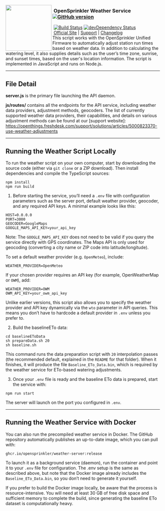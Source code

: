 <img align="left" height="150" src="http://albahra.com/opensprinkler/icon-new.png"><h3>&nbsp;OpenSprinkler Weather Service [![GitHub version](https://img.shields.io/github/package-json/v/opensprinkler/opensprinkler-weather.svg)](https://github.com/OpenSprinkler/OpenSprinkler-Weather)</h3>
&nbsp;[![Build Status](https://api.travis-ci.org/OpenSprinkler/OpenSprinkler-Weather.svg?branch=master)](https://travis-ci.org/) [![devDependency Status](https://david-dm.org/OpenSprinkler/OpenSprinkler-Weather/status.svg)](https://david-dm.org/OpenSprinkler/OpenSprinkler-Weather#info=dependencies)<br>
&nbsp;[Official Site][official] | [Support][help] | [Changelog][changelog]
<br>
This script works with the OpenSprinkler Unified Firmware to automatically adjust station run times based on weather data. In addition to calculating the watering level, it also supplies details such as the user’s time zone, sunrise, and sunset times, based on the user's location information. The script is implemented in JavaScript and runs on Node.js.

---

[official]: https://opensprinkler.com
[help]: http://support.opensprinkler.com
[changelog]: https://github.com/OpenSprinkler/OpenSprinkler-Weather/releases

## File Detail

**server.js** is the primary file launching the API daemon.

**js/routes/** contains all the endpoints for the API service, including weather data providers, adjustment methods, geocoders. The list of currently supported weather data providers, their capabilities, and details on various adjustment methods can be found at our [support website]: https://openthings.freshdesk.com/support/solutions/articles/5000823370-use-weather-adjustments

---

## Running the Weather Script Locally

To run the weather script on your own computer, start by downloading the source code (either via `git clone` or a ZIP download). Then install dependencies and compile the TypeScript sources:

```
npm install
npm run build
```

1. Before starting the service, you’ll need a `.env` file with configuration parameters such as the server port, default weather provider, geocoder, and any required API keys. A minimal example looks like this:

```
HOST=0.0.0.0
PORT=3000
GEOCODER=GoogleMaps
GOOGLE_MAPS_API_KEY=your_api_key
```

Note: The `GOOGLE_MAPS_API_KEY` does not need to be valid if you query the service directly with GPS coordinates. The Maps API is only used for geocoding (converting a city name or ZIP code into latitude/longitude).

To set a default weather provider (e.g. `OpenMeteo`), include:

```
WEATHER_PROVIDER=OpenMeteo
```

If your chosen provider requires an API key (for example, OpenWeatherMap or `OWM`), add:

```
WEATHER_PROVIDER=OWM
OWM_API_KEY=your_owm_api_key
```

Unlike earlier versions, this script also allows you to specify the weather provider and API key dynamically via the `wto` parameter in API queries. This means you don’t have to hardcode a default provider in `.env` unless you prefer to.

2. Build the baselineETo data:

```
cd baselineEToData
sh prepareData.sh 20
sh baseline.sh
```

This command runs the data preparation script with `20` interpolation passes (the recommended default, explained in the `README` for that folder). When it finishes, it will produce the file `Baseline_ETo_Data.bin`, which is required by the weather service for ETo-based watering adjustments.

3. Once your `.env` file is ready and the baseline ETo data is prepared, start the service with:

```
npm run start
```

The server will launch on the port you configured in `.env`.

---

## Running the Weather Service with Docker

You can also run the precompiled weather service in Docker. The GitHub repository automatically publishes an up-to-date image, which you can pull with:

`ghcr.io/opensprinkler/weather-server:release`

To launch it as a background service (daemon), run the container and point it to your `.env` file for configuration. The .env setup is the same as described above, but note that the Docker image already includes the `Baseline_ETo_Data.bin`, so you don’t need to generate it yourself.

If you prefer to build the Docker image locally, be aware that the process is resource-intensive. You will need at least 30 GB of free disk space and sufficient memory to complete the build, since generating the baseline ETo dataset is computationally heavy.
